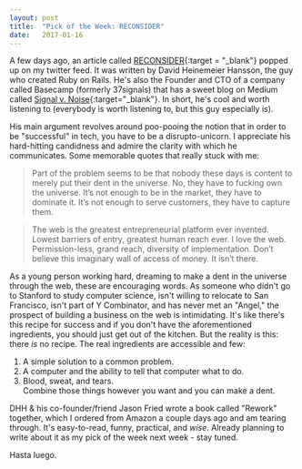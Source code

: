 ```yaml
---
layout: post
title:  "Pick of the Week: RECONSIDER"
date:   2017-01-16
---
```


A few days ago, an article called [RECONSIDER](https://m.signalvnoise.com/reconsider-41adf356857f#.2uqxrn3br){:target = "_blank"} popped up on my twitter feed. It was written by David Heinemeier Hansson, the guy who created Ruby on Rails. He's also the Founder and CTO of a company called Basecamp (formerly 37signals) that has a sweet blog on Medium called [Signal v. Noise](https://m.signalvnoise.com/){:target="_blank"}. In short, he's cool and worth listening to (everybody is worth listening to, but this guy especially is).

His main argument revolves around poo-pooing the notion that in order to be "successful" in tech, you have to be a disrupto-unicorn. I appreciate his hard-hitting candidness and admire the clarity with which he communicates. Some memorable quotes that really stuck with me:

>Part of the problem seems to be that nobody these days is content to merely put their dent in the universe. No, they have to fucking own the universe. It’s not enough to be in the market, they have to dominate it. It’s not enough to serve customers, they have to capture them.

>The web is the greatest entrepreneurial platform ever invented. Lowest barriers of entry, greatest human reach ever. I love the web. Permission-less, grand reach, diversity of implementation. Don’t believe this imaginary wall of access of money. It isn’t there.

As a young person working hard, dreaming to make a dent in the universe through the web, these are encouraging words. As someone who didn't go to Stanford to study computer science, isn't willing to relocate to San Francisco, isn't part of Y Combinator, and has never met an "Angel," the prospect of building a business on the web is intimidating. It's like there's this recipe for success and if you don't have the aforementioned ingredients, you should just get out of the kitchen. But the reality is this: there *is* no recipe. The real ingredients are accessible and few:  
1) A simple solution to a common problem.  
2) A computer and the ability to tell that computer what to do.  
3) Blood, sweat, and tears.  
Combine those things however you want and you can make a dent.

DHH & his co-founder/friend Jason Fried wrote a book called "Rework" together, which I ordered from Amazon a couple days ago and am tearing through. It's easy-to-read, funny, practical, and *wise*. Already planning to write about it as my pick of the week next week - stay tuned.

Hasta luego.
